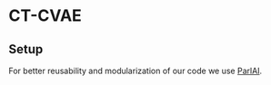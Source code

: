 # CT-CVAE

## Setup
For better reusability and modularization of our code we use [ParlAI](http://www.parl.ai/).
